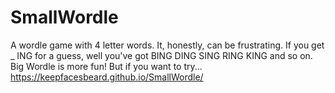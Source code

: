 # SmallWordle
A wordle game with 4 letter words. It, honestly, can be frustrating. If you get _ ING for a guess, well you've got BING DING SING RING KING and so on. Big Wordle is more fun!
But if you want to try...  https://keepfacesbeard.github.io/SmallWordle/
